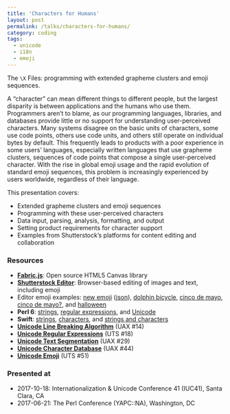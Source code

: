 ```yaml
---
title: 'Characters for Humans'
layout: post
permalink: /talks/characters-for-humans/
category: coding
tags:
  - unicode
  - i18n
  - emoji
---
```


The <code>\X</code> Files: programming with extended grapheme clusters and emoji
sequences.

<script async class="speakerdeck-embed" data-id="92864267464d4a088a1095e6992983af"
data-ratio="1.77777777777778" src="//speakerdeck.com/assets/embed.js"></script>

A “character” can mean different things to different people, but the largest
disparity is between applications and the humans who use them. Programmers
aren’t to blame, as our programming languages, libraries, and databases provide
little or no support for understanding user-perceived characters. Many systems
disagree on the basic units of characters, some use code points, others use code
units, and others still operate on individual bytes by default. This frequently
leads to products with a poor experience in some users’ languages, especially
written languages that use grapheme clusters, sequences of code points that
compose a single user-perceived character. With the rise in global emoji usage
and the rapid evolution of standard emoji sequences, this problem is
increasingly experienced by users worldwide, regardless of their language.

This presentation covers:
 * Extended grapheme clusters and emoji sequences 
 * Programming with these user-perceived characters 
 * Data input, parsing, analysis, formatting, and output 
 * Setting product requirements for character support 
 * Examples from Shutterstock’s platforms for content editing and collaboration

### Resources
 * **[Fabric.js](http://fabricjs.com/)**: Open source HTML5 Canvas library
 * **[Shutterstock Editor](https://www.shutterstock.com/editor)**: Browser-based
   editing of images and text, including emoji
 * Editor emoji examples:
   [new emoji](https://www.shutterstock.com/editor/design/388751?share_code=46290a14e125fc3abe96cc02f29a6019)
   ([json](https://www.shutterstock.com/editor/image/api/v1/design/388751?share_code=46290a14e125fc3abe96cc02f29a6019)),
   [dolphin bicycle](https://www.shutterstock.com/editor/design/391449?share_code=7186a895d4799476b957a76c1e85c016),
   [cinco de mayo](https://www.shutterstock.com/editor/design/393687?share_code=6911bc271253f0a5c58be37f972c410f),
   [cinco de mayo?](https://www.shutterstock.com/editor/design/395297?share_code=3d6d9ffe8cd50e5da5fae5a87de4746d), and
   [halloween](https://www.shutterstock.com/editor/design/391447?share_code=aec9a98c23a2713cdf6d9aa844da6b83)
 * **Perl 6**: [strings](https://docs.perl6.org/type/Str),
   [regular expressions](https://docs.perl6.org/language/regexes), and
   [Unicode](https://docs.perl6.org/language/unicode)
 * **Swift**: [strings](https://developer.apple.com/documentation/swift/string),
   [characters](https://developer.apple.com/documentation/swift/character), and
   [strings and characters](https://developer.apple.com/library/content/documentation/Swift/Conceptual/Swift_Programming_Language/StringsAndCharacters.html)
 * **[Unicode Line Breaking Algorithm](https://unicode.org/reports/tr14/)** (UAX #14)
 * **[Unicode Regular Expressions](https://unicode.org/reports/tr18/)** (UTS #18)
 * **[Unicode Text Segmentation](https://unicode.org/reports/tr29/)** (UAX #29)
 * **[Unicode Character Database](https://unicode.org/reports/tr44/)** (UAX #44)
 * **[Unicode Emoji](https://unicode.org/reports/tr51/)** (UTS #51)

### Presented at
 * 2017-10-18: Internationalization & Unicode Conference 41 (IUC41), Santa Clara, CA
 * 2017-06-21: The Perl Conference (YAPC::NA), Washington, DC
